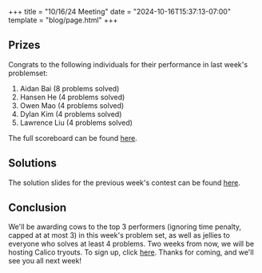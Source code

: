 +++
title = "10/16/24 Meeting"
date = "2024-10-16T15:37:13-07:00"
template = "blog/page.html"
+++

## Prizes

Congrats to the following individuals for their performance in last week's problemset:
1. Aidan Bai (8 problems solved)
2. Hansen He (4 problems solved)
3. Owen Mao (4 problems solved)
4. Dylan Kim (4 problems solved)
5. Lawrence Liu (4 problems solved)

The full scoreboard can be found [here](https://codeforces.com/group/t22P8AwpuF/contest/555031/standings/groupmates/true).

## Solutions

The solution slides for the previous week's contest can be found [here](https://docs.google.com/presentation/d/1eZTqJiuTyKCKNuRRqPi7Ro18aTg3JKXHnNicfH6OBmc/edit?usp=sharing).

## Conclusion

We'll be awarding cows to the top 3 performers (ignoring time penalty, capped at at most 3) in this week's problem set, as well as jellies to everyone who solves at least 4 problems.
Two weeks from now, we will be hosting Calico tryouts. To sign up, click [here](https://forms.gle/Qn7cWww1bAcYvB1t8).
Thanks for coming, and we'll see you all next week!

